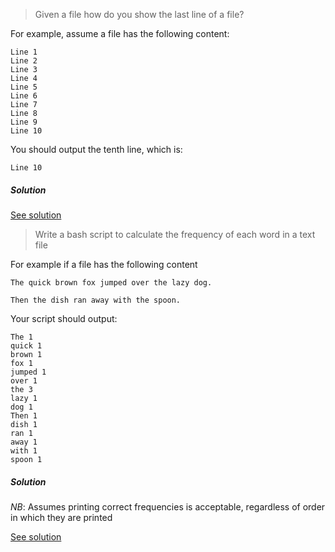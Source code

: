 > Given a file how do you show the last line of a file?

For example, assume a file has the following content:

```
Line 1
Line 2
Line 3
Line 4
Line 5
Line 6
Line 7
Line 8
Line 9
Line 10
```

You should output the tenth line, which is:

```
Line 10
```

##### Solution

[See solution](./last_line.sh)

> Write a bash script to calculate the frequency of each word in a text file

For example if a file has the following content

```
The quick brown fox jumped over the lazy dog.

Then the dish ran away with the spoon.
```

Your script should output:

```
The 1
quick 1
brown 1
fox 1
jumped 1
over 1
the 3
lazy 1
dog 1
Then 1
dish 1
ran 1
away 1
with 1
spoon 1
```

##### Solution

*NB*: Assumes printing correct frequencies is acceptable, regardless of order in which they are printed

[See solution](./word_count.sh)
